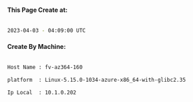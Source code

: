 
   
#### This Page Create at:

```bash

2023-04-03 - 04:09:00 UTC

```

#### Create By Machine:

```bash

Host Name : fv-az364-160

platform  : Linux-5.15.0-1034-azure-x86_64-with-glibc2.35

Ip Local  : 10.1.0.202

```

